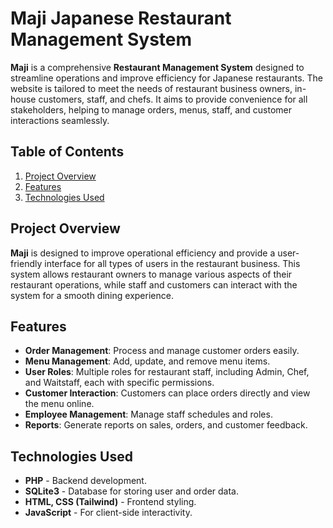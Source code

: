 # Maji Japanese Restaurant Management System

**Maji** is a comprehensive **Restaurant Management System** designed to streamline operations and improve efficiency for Japanese restaurants. The website is tailored to meet the needs of restaurant business owners, in-house customers, staff, and chefs. It aims to provide convenience for all stakeholders, helping to manage orders, menus, staff, and customer interactions seamlessly.

## Table of Contents
1. [Project Overview](#project-overview)
2. [Features](#features)
3. [Technologies Used](#technologies-used)

## Project Overview

**Maji** is designed to improve operational efficiency and provide a user-friendly interface for all types of users in the restaurant business. This system allows restaurant owners to manage various aspects of their restaurant operations, while staff and customers can interact with the system for a smooth dining experience.

## Features

- **Order Management**: Process and manage customer orders easily.
- **Menu Management**: Add, update, and remove menu items.
- **User Roles**: Multiple roles for restaurant staff, including Admin, Chef, and Waitstaff, each with specific permissions.
- **Customer Interaction**: Customers can place orders directly and view the menu online.
- **Employee Management**: Manage staff schedules and roles.
- **Reports**: Generate reports on sales, orders, and customer feedback.

## Technologies Used

- **PHP** - Backend development.
- **SQLite3** - Database for storing user and order data.
- **HTML, CSS (Tailwind)** - Frontend styling.
- **JavaScript** - For client-side interactivity.
